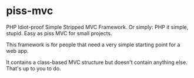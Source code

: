 # piss-mvc
PHP Idiot-proof Simple Stripped MVC Framework. Or simply: PHP it simple, stupid. Easy as piss MVC for small projects. 

This framework is for people that need a very simple starting point for a web app.

It contains a class-based MVC structure but doesn't contain anything else. That's up to you to do. 
